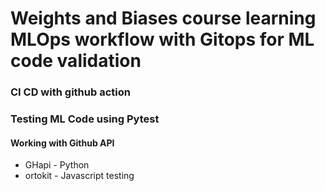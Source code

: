 # Weights and Biases course learning MLOps workflow with Gitops for ML code validation
### CI CD with github action
### Testing ML Code using Pytest

#### Working with Github API
- GHapi - Python
- ortokit - Javascript
testing

